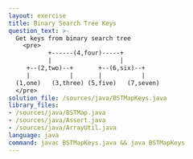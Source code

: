 ```yaml
---
layout: exercise
title: Binary Search Tree Keys
question_text: >-
  Get keys from binary search tree
    <pre>
           +------(4,four)-----+
           |                   |
     +--(2,two)--+       +--(6,six)--+
     |           |       |           |
  (1,one)   (3,three) (5,five)   (7,seven)
  </pre>
solution_file: /sources/java/BSTMapKeys.java
library_files:
- /sources/java/BSTMap.java
- /sources/java/Assert.java
- /sources/java/ArrayUtil.java
language: java
command: javac BSTMapKeys.java && java BSTMapKeys
---
```

